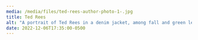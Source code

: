 ```yaml
---
media: /media/files/ted-rees-author-photo-1-.jpg
title: Ted Rees
alt: "A portrait of Ted Rees in a denim jacket, among fall and green leaves "
date: 2022-12-06T17:35:00-0500
---
```

